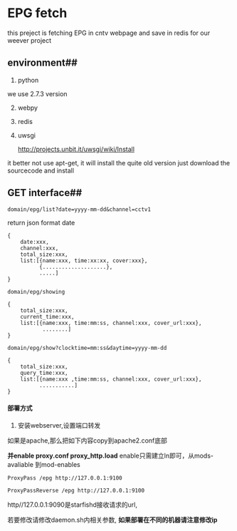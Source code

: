 EPG fetch
==========

this preject is fetching EPG in cntv webpage and save in redis for our weever project

## environment##
1. python

we use 2.7.3 version

2. webpy

3. redis

4. uwsgi

   http://projects.unbit.it/uwsgi/wiki/Install
   
it better not use apt-get, it will install the quite old version
just download the sourcecode and install

## GET interface##

`domain/epg/list?date=yyyy-mm-dd&channel=cctv1`

return json format date

	{
		date:xxx,
		channel:xxx,
		total_size:xxx,
		list:[{name:xxx, time:xx:xx, cover:xxx},
			  {....................},
			  .....]
	}

`domain/epg/showing`

	{
		total_size:xxx,
		current_time:xxx,
		list:[{name:xxx, time:mm:ss, channel:xxx, cover_url:xxx},
		       ........]
	}

`domain/epg/show?clocktime=mm:ss&daytime=yyyy-mm-dd`

	{
		total_size:xxx,
		query_time:xxx,
		list:[{name:xxx ,time:mm:ss, channel:xxx, cover_url:xxx},
		      ...........]
	}
	
#### 部署方式 ####

1. 安装webserver,设置端口转发

如果是apache,那么把如下内容copy到apache2.conf底部

**并enable proxy.conf proxy_http.load**
enable只需建立ln即可，从mods-avaliable 到mod-enables

	ProxyPass /epg http://127.0.0.1:9100 
	
	ProxyPassReverse /epg http://127.0.0.1:9100
	
http//127.0.0.1:9090是starfishd接收请求的url,

若要修改请修改daemon.sh内相关参数,
**如果部署在不同的机器请注意修改ip**

